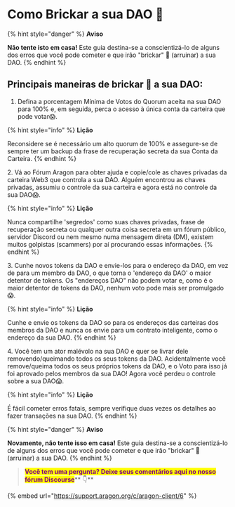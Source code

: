 # Como Brickar a sua DAO 🧱

{% hint style="danger" %}
**Aviso**

**Não tente isto em casa!** Este guia destina-se a conscientizá-lo de alguns dos erros que você pode cometer e que irão "brickar" **🧱** (arruinar) a sua DAO.
{% endhint %}

## Principais maneiras de **brickar** 🧱 a sua DAO: <a href="#top-ways-to-brick-your-dao" id="top-ways-to-brick-your-dao"></a>

1. Defina a porcentagem Mínima de Votos do Quorum aceita na sua DAO para 100% e, em seguida, perca o acesso à única conta da carteira que pode votar😱.

{% hint style="info" %}
**Lição**

Reconsidere se é necessário um alto quorum de 100% e assegure-se de sempre ter um backup da frase de recuperação secreta da sua Conta da Carteira.
{% endhint %}

2\. Vá ao Fórum Aragon para obter ajuda e copie/cole as chaves privadas da carteira Web3 que controla a sua DAO. Alguém encontrou as chaves privadas, assumiu o controle da sua carteira e agora está no controle da sua DAO😱.

{% hint style="info" %}
**Lição**

Nunca compartilhe 'segredos' como suas chaves privadas, frase de recuperação secreta ou qualquer outra coisa secreta em um fórum público, servidor Discord ou nem mesmo numa mensagem direta (DM), existem muitos golpistas (scammers) por aí procurando essas informações.
{% endhint %}

3\. Cunhe novos tokens da DAO e envie-los para o endereço da DAO, em vez de para um membro da DAO, o que torna o 'endereço da DAO' o maior detentor de tokens. Os "endereços DAO" não podem votar e, como é o maior detentor de tokens da DAO, nenhum voto pode mais ser promulgado😱.

{% hint style="info" %}
**Lição**

Cunhe e envie os tokens da DAO so para os endereços das carteiras dos membros da DAO e nunca os envie para um contrato inteligente, como o endereço da sua DAO.
{% endhint %}

4\. Você tem um ator malévolo na sua DAO e quer se livrar dele removendo/queimando todos os seus tokens da DAO. Acidentalmente você remove/queima todos os seus próprios tokens da DAO, e o Voto para isso já foi aprovado pelos membros da sua DAO! Agora você perdeu o controle sobre a sua DAO😱.

{% hint style="info" %}
**Lição**

É fácil cometer erros fatais, sempre verifique duas vezes os detalhes ao fazer transações na sua DAO.
{% endhint %}

{% hint style="danger" %}
**Aviso**

**Novamente, não tente isso em casa!** Este guia destina-se a conscientizá-lo de alguns dos erros que você pode cometer e que irão "brickar" **🧱** (arruinar) a sua DAO.​
{% endhint %}

> <mark style="color:purple;">**Você tem uma pergunta? Deixe seus comentários aqui no nosso fórum Discourse**</mark>** 👇**

{% embed url="https://support.aragon.org/c/aragon-client/6" %}
